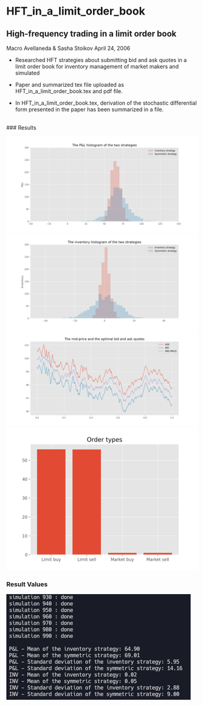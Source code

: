 # HFT_in_a_limit_order_book

## High-frequency trading in a limit order book
Macro Avellaneda & Sasha Stoikov April 24, 2006

- Researched HFT strategies about submitting bid and ask quotes in a limit order book for inventory management of market makers and simulated 

- Paper and summarized tex file uploaded as HFT_in_a_limit_order_book.tex and pdf file.

- In HFT_in_a_limit_order_book.tex, derivation of the stochastic differential form presented in the paper has been summarized in a file.


<br>
### Results

![alt text](https://github.com/nosy0411/HFT_in_a_limit_order_book/blob/main/Simulation(n%20times)%20results%201.png?raw=true)
![alt text](https://github.com/nosy0411/HFT_in_a_limit_order_book/blob/main/Simulation(n%20times)%20results%202.png?raw=true)
![alt text](https://github.com/nosy0411/HFT_in_a_limit_order_book/blob/main/Simulation(n%20times)%20results%203.png?raw=true)
![alt text](https://github.com/nosy0411/HFT_in_a_limit_order_book/blob/main/Simulation(n%20times)%20results%204.png?raw=true)


### Result Values

![alt text](https://github.com/nosy0411/HFT_in_a_limit_order_book/blob/main/results.png?raw=true)